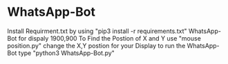 # WhatsApp-Bot
Install Requirment.txt by using "pip3 install -r requirements.txt"
WhatsApp-Bot for dispaly 1900,900
To Find the Postion of X and Y use "mouse position.py" 
change the X,Y postion for your Display
to run the WhatsApp-Bot type "python3 WhatsApp-Bot.py"
